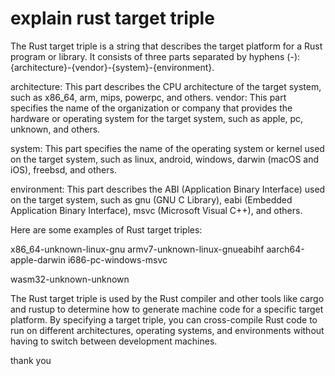 # explain rust target triple

The Rust target triple is a string that describes the target platform for a Rust program or library. It consists of three parts separated by hyphens (-): {architecture}-{vendor}-{system}-{environment}.

architecture: This part describes the CPU architecture of the target system, such as x86_64, arm, mips, powerpc, and others.
vendor: This part specifies the name of the organization or company that provides the hardware or operating system for the target system, such as apple, pc, unknown, and others.

system: This part specifies the name of the operating system or kernel used on the target system, such as linux, android, windows, darwin (macOS and iOS), freebsd, and others.

environment: This part describes the ABI (Application Binary Interface) used on the target system, such as gnu (GNU C Library), eabi (Embedded Application Binary Interface), msvc (Microsoft Visual C++), and others.

Here are some examples of Rust target triples:

x86_64-unknown-linux-gnu
armv7-unknown-linux-gnueabihf
aarch64-apple-darwin
i686-pc-windows-msvc

wasm32-unknown-unknown

The Rust target triple is used by the Rust compiler and other tools like cargo and rustup to determine how to generate machine code for a specific target platform. By specifying a target triple, you can cross-compile Rust code to run on different architectures, operating systems, and environments without having to switch between development machines.
 
 thank you


